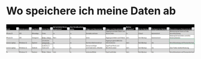 # Wo speichere ich meine Daten ab

![Bild von einer Tabelle](bilder/Wospeichereich%20meineDaten.png)
